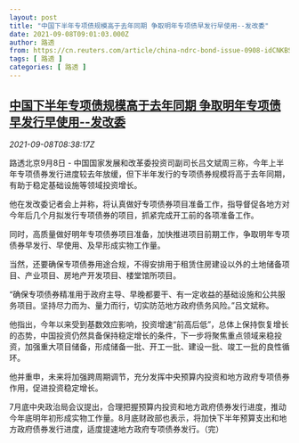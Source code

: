 ```yaml
---
layout: post
title: "中国下半年专项债规模高于去年同期 争取明年专项债早发行早使用--发改委"
date: 2021-09-08T09:01:03.000Z
author: 路透
from: https://cn.reuters.com/article/china-ndrc-bond-issue-0908-idCNKBS2G40PW
tags: [ 路透 ]
categories: [ 路透 ]
---
```

<!--1631091663000-->
[中国下半年专项债规模高于去年同期 争取明年专项债早发行早使用--发改委](https://cn.reuters.com/article/china-ndrc-bond-issue-0908-idCNKBS2G40PW)
------

<div>
<div><i>2021-09-08T08:38:17Z</i></div><p>路透北京9月8日 - 中国国家发展和改革委投资司副司长吕文斌周三称，今年上半年专项债券发行进度较去年放缓，但下半年发行的专项债券规模将高于去年同期，有助于稳定基础设施等领域投资增长。</p><p>他在发改委记者会上并称，将认真做好专项债券项目准备工作，指导督促各地方对今年后几个月拟发行专项债券的项目，抓紧完成开工前的各项准备工作。</p><p>同时，高质量做好明年专项债券项目准备，加快推进项目前期工作，争取明年专项债券早发行、早使用、及早形成实物工作量。</p><p>当然，还要确保专项债券用途合规，不得安排用于租赁住房建设以外的土地储备项目、产业项目、房地产开发项目、楼堂馆所项目。</p><p>“确保专项债券精准用于政府主导、早晚都要干、有一定收益的基础设施和公共服务项目。坚持尽力而为、量力而行，切实防范地方政府债务风险。”吕文斌称。</p><p>他指出，今年以来受到基数效应影响，投资增速“前高后低”，总体上保持恢复增长的态势，中国投资仍然具备保持稳定增长的条件，下一步将聚焦重点领域来稳投资，加强重大项目储备，形成储备一批、开工一批、建设一批、竣工一批的良性循环。</p><p>他并重申，未来将加强跨周期调节，充分发挥中央预算内投资和地方政府专项债券作用，促进投资稳定增长。</p><p>7月底中央政治局会议提出，合理把握预算内投资和地方政府债券发行进度，推动今年底明年初形成实物工作量。8月底财政部也表示，将加快下半年预算支出和地方政府债券发行进度，适度提速地方政府专项债券发行。（完）</p>
</div>
